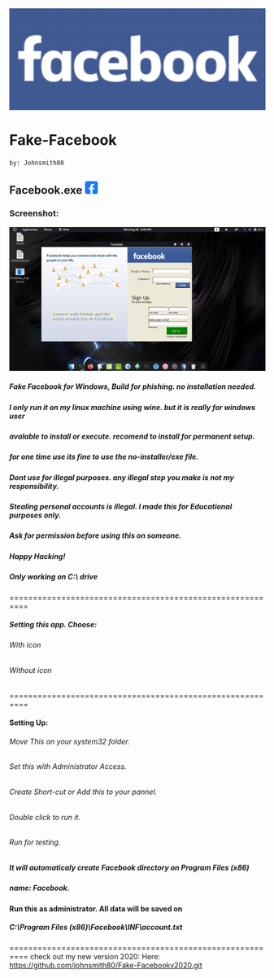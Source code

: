 <img src="fblogo.png" width="900" >

# Fake-Facebook
    by: Johnsmith80

## Facebook.exe <img src="fbico.png" width="25" >

### Screenshot:
<img src="fb2018.png" width="850" >

##### Fake Facebook for Windows, Build for phishing. no installation needed.

##### I only run it on my linux machine using wine. but it is really for windows user
##### avalable to install or execute. recomend to install for permanent setup. 
##### for one time use its fine to use the no-installer/exe file.

##### Dont use for illegal purposes. any illegal step you make is not my responsibility.
##### Stealing personal accounts is illegal. I made this for Educational purposes only.
##### Ask for permission before using this on someone.
##### Happy Hacking!

##### Only working on C:\ drive

==========================================================

##### Setting this app. Choose:

######   With icon
######   Without icon

==========================================================
#### Setting Up:

###### Move This on your system32 folder.

###### Set this with Administrator Access.

###### Create Short-cut or Add this to your pannel.

###### Double click to run it.

###### Run for testing.

##### It will automaticaly create Facebook directory on Program Files (x86)
##### name: Facebook.

#### Run this as administrator. All data will be saved on

#####  C:\Program Files (x86)\Facebook\INF\account.txt
  
==========================================================
check out my new version 2020:
Here: https://github.com/johnsmith80/Fake-Facebookv2020.git
